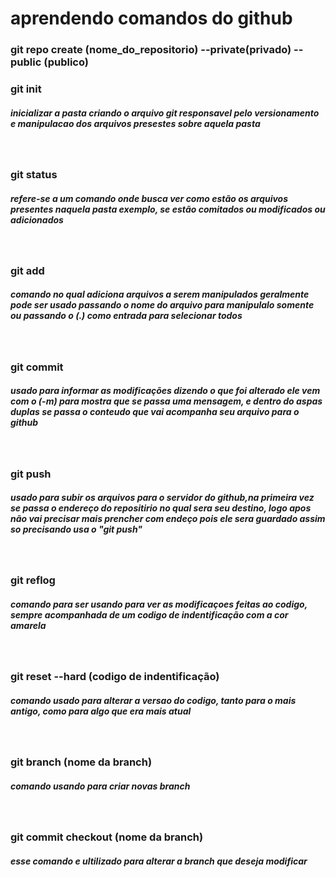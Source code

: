 
<h1>aprendendo comandos do github</h1>


<h3>git repo create (nome_do_repositorio) --private(privado) --public (publico)</h5>

<h3>git init   <br></h3>
<h5> inicializar a pasta criando o arquivo git responsavel pelo versionamento e manipulacao dos arquivos presestes sobre aquela pasta</h5>
<br>

<h3>git status <br></h3>
<h5> refere-se a um comando onde busca ver como estão os arquivos presentes naquela pasta exemplo, se estão comitados ou modificados ou adicionados </h5>
<br>

<h3>git add    <br></h3>
<h5> comando no qual adiciona arquivos a serem manipulados geralmente pode ser usado passando o nome do arquivo para manipulalo somente ou passando o (.) como entrada para selecionar todos</h5>
<br>

<h3>git commit <br></h3>
<h5> usado para informar as modificações dizendo o que foi alterado  ele vem com o (-m) para mostra que se passa uma mensagem, e dentro do aspas duplas se passa o conteudo que vai acompanha seu arquivo para o github </h5>
<br>

<h3>git push   <br></h3>
<h5> usado para subir os arquivos para o servidor do github,na primeira vez se passa o endereço do repositirio no qual sera seu destino, logo apos não vai precisar mais prencher com endeço pois ele sera guardado assim so precisando usa o "git push"</h5>
<br>

<h3>git reflog <br></h3>
<h5> comando para ser usando para ver as modificaçoes feitas ao codigo, sempre acompanhada de um codigo de indentificação com a cor amarela</h5>
<br>

<h3>git reset --hard (codigo de indentificação)<br></h3>
<h5>  comando usado para alterar a versao do codigo, tanto para o mais antigo, como para algo que era mais atual </h5>
<br>

<h3>git branch (nome da branch)<br></h3>
<h5> comando usando para criar novas branch </h5>
<br>

<h3>git commit checkout (nome da branch)<br></h3>
<h5> esse comando e ultilizado para alterar a branch que deseja modificar</h5>
<br>
